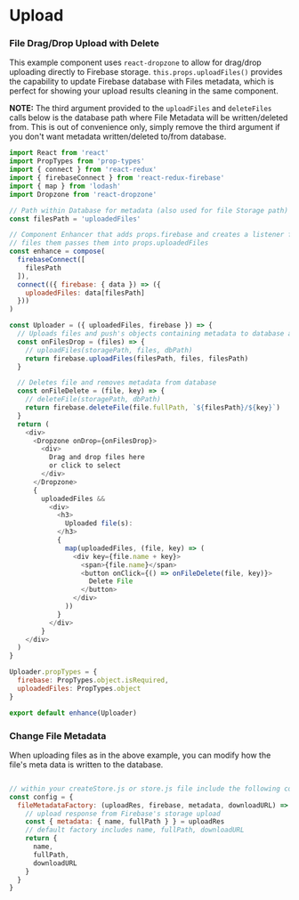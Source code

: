 # Upload

### File Drag/Drop Upload with Delete
This example component uses `react-dropzone` to allow for drag/drop uploading directly to Firebase storage. `this.props.uploadFiles()` provides the capability to update Firebase database with Files metadata, which is perfect for showing your upload results cleaning in the same component.

**NOTE:** The third argument provided to the `uploadFiles` and `deleteFiles` calls below is the database path where File Metadata will be written/deleted from. This is out of convenience only, simply remove the third argument if you don't want metadata written/deleted to/from database.

```js
import React from 'react'
import PropTypes from 'prop-types'
import { connect } from 'react-redux'
import { firebaseConnect } from 'react-redux-firebase'
import { map } from 'lodash'
import Dropzone from 'react-dropzone'

// Path within Database for metadata (also used for file Storage path)
const filesPath = 'uploadedFiles'

// Component Enhancer that adds props.firebase and creates a listener for
// files them passes them into props.uploadedFiles
const enhance = compose(
  firebaseConnect([
    filesPath
  ]),
  connect(({ firebase: { data }) => ({
    uploadedFiles: data[filesPath]
  }))
)

const Uploader = ({ uploadedFiles, firebase }) => {
  // Uploads files and push's objects containing metadata to database at dbPath
  const onFilesDrop = (files) => {
    // uploadFiles(storagePath, files, dbPath)
    return firebase.uploadFiles(filesPath, files, filesPath)
  }

  // Deletes file and removes metadata from database
  const onFileDelete = (file, key) => {
    // deleteFile(storagePath, dbPath)
    return firebase.deleteFile(file.fullPath, `${filesPath}/${key}`)
  }
  return (
    <div>
      <Dropzone onDrop={onFilesDrop}>
        <div>
          Drag and drop files here
          or click to select
        </div>
      </Dropzone>
      {
        uploadedFiles &&
          <div>
            <h3>
              Uploaded file(s):
            </h3>
            {
              map(uploadedFiles, (file, key) => (
                <div key={file.name + key}>
                  <span>{file.name}</span>
                  <button onClick={() => onFileDelete(file, key)}>
                    Delete File
                  </button>
                </div>
              ))
            }
          </div>
        }
    </div>
  )
}

Uploader.propTypes = {
  firebase: PropTypes.object.isRequired,
  uploadedFiles: PropTypes.object
}

export default enhance(Uploader)
```

### Change File Metadata
When uploading files as in the above example, you can modify how the file's meta data is written to the database.

```js

// within your createStore.js or store.js file include the following config
const config = {
  fileMetadataFactory: (uploadRes, firebase, metadata, downloadURL) => {
    // upload response from Firebase's storage upload
    const { metadata: { name, fullPath } } = uploadRes
    // default factory includes name, fullPath, downloadURL
    return {
      name,
      fullPath,
      downloadURL
    }
  }
}
```
